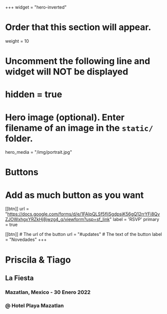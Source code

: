 +++
widget = "hero-inverted"
# Order that this section will appear.
weight = 10

# Uncomment the following line and widget will NOT be displayed
# hidden = true

# Hero image (optional). Enter filename of an image in the `static/` folder.
hero_media = "/img/portrait.jpg"

# Buttons
# Add as much button as you want
[[btn]]
  url = "https://docs.google.com/forms/d/e/1FAIpQLSf5fliSgdpsjK56gQ12rrYFi8QvZJOWxhgxYRZkHj8jwzg4_g/viewform?usp=sf_link"
  label = 'RSVP'
  primary = true

[[btn]]
	# The url of the button
  url = "#updates"
	# The text of the button
  label = "Novedades"
+++

# Priscila & Tiago
## La Fiesta
### Mazatlan, Mexico -  30 Enero 2022
### @ Hotel Playa Mazatlan
